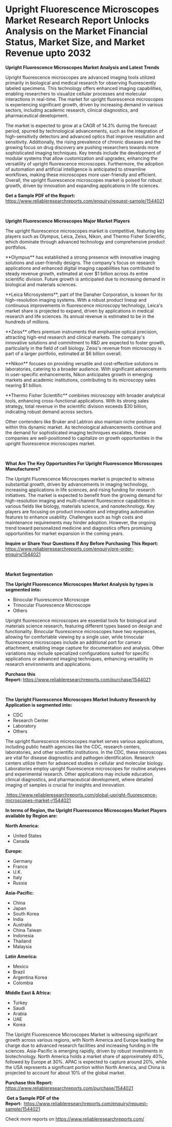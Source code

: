 <p><h1>Upright Fluorescence Microscopes Market Research Report Unlocks Analysis on the Market Financial Status, Market Size, and Market Revenue upto 2032</h1></p><p><strong>Upright Fluorescence Microscopes Market Analysis and Latest Trends</strong></p>
<p><p>Upright fluorescence microscopes are advanced imaging tools utilized primarily in biological and medical research for observing fluorescently labeled specimens. This technology offers enhanced imaging capabilities, enabling researchers to visualize cellular processes and molecular interactions in real-time. The market for upright fluorescence microscopes is experiencing significant growth, driven by increasing demand in various sectors, including academic research, clinical diagnostics, and pharmaceutical development.</p><p>The market is expected to grow at a CAGR of 14.3% during the forecast period, spurred by technological advancements, such as the integration of high-sensitivity detectors and advanced optics that improve resolution and sensitivity. Additionally, the rising prevalence of chronic diseases and the growing focus on drug discovery are pushing researchers towards more sophisticated imaging techniques. Key trends include the development of modular systems that allow customization and upgrades, enhancing the versatility of upright fluorescence microscopes. Furthermore, the adoption of automation and artificial intelligence is anticipated to streamline workflows, making these microscopes more user-friendly and efficient. Overall, the upright fluorescence microscopes market is poised for robust growth, driven by innovation and expanding applications in life sciences.</p></p>
<p><strong>Get a Sample PDF of the Report:&nbsp;</strong> <a href="https://www.reliableresearchreports.com/enquiry/request-sample/1544021?utm_campaign=2245&utm_medium=2&utm_source=Github&utm_content=ia&utm_term=11042025&utm_id=upright-fluorescence-microscopes">https://www.reliableresearchreports.com/enquiry/request-sample/1544021</a></p>
<p>&nbsp;</p>
<p><strong>Upright Fluorescence Microscopes Major Market Players</strong></p>
<p><p>The upright fluorescence microscopes market is competitive, featuring key players such as Olympus, Leica, Zeiss, Nikon, and Thermo Fisher Scientific, which dominate through advanced technology and comprehensive product portfolios.</p><p>**Olympus** has established a strong presence with innovative imaging solutions and user-friendly designs. The company's focus on research applications and enhanced digital imaging capabilities has contributed to steady revenue growth, estimated at over $1 billion across its entire scientific division. Future growth is anticipated due to increasing demand in biological and materials sciences.</p><p>**Leica Microsystems**, part of the Danaher Corporation, is known for its high-resolution imaging systems. With a robust product lineup and continuous improvements in fluorescence microscopy technology, Leica's market share is projected to expand, driven by applications in medical research and life sciences. Its annual revenue is estimated to be in the hundreds of millions.</p><p>**Zeiss** offers premium instruments that emphasize optical precision, attracting high-end research and clinical markets. The company's innovative solutions and commitment to R&D are expected to foster growth, particularly in the field of cell biology. Zeiss's revenue from microscopy is part of a larger portfolio, estimated at $6 billion overall.</p><p>**Nikon** focuses on providing versatile and cost-effective solutions in laboratories, catering to a broader audience. With significant advancements in user-specific enhancements, Nikon anticipates growth in emerging markets and academic institutions, contributing to its microscopy sales nearing $1 billion.</p><p>**Thermo Fisher Scientific** combines microscopy with broader analytical tools, enhancing cross-functional applications. With its strong sales strategy, total revenue in the scientific division exceeds $30 billion, indicating robust demand across sectors.</p><p>Other contenders like Bruker and Labtron also maintain niche positions within this dynamic market. As technological advancements continue and the demand for sophisticated imaging techniques escalates, these companies are well-positioned to capitalize on growth opportunities in the upright fluorescence microscopes market.</p></p>
<p>&nbsp;</p>
<p><strong>What Are The Key Opportunities For Upright Fluorescence Microscopes Manufacturers?</strong></p>
<p><p>The Upright Fluorescence Microscopes market is projected to witness substantial growth, driven by advancements in imaging technology, increasing applications in life sciences, and rising funding for research initiatives. The market is expected to benefit from the growing demand for high-resolution imaging and multi-channel fluorescence capabilities in various fields like biology, materials science, and nanotechnology. Key players are focusing on product innovation and integrating automation features to enhance usability. Challenges such as high costs and maintenance requirements may hinder adoption. However, the ongoing trend toward personalized medicine and diagnostics offers promising opportunities for market expansion in the coming years.</p></p>
<p><strong>Inquire or Share Your Questions If Any Before Purchasing This Report:</strong> <a href="https://www.reliableresearchreports.com/enquiry/pre-order-enquiry/1544021?utm_campaign=2245&utm_medium=2&utm_source=Github&utm_content=ia&utm_term=11042025&utm_id=upright-fluorescence-microscopes">https://www.reliableresearchreports.com/enquiry/pre-order-enquiry/1544021</a></p>
<p>&nbsp;</p>
<p><strong>Market Segmentation</strong></p>
<p><strong>The Upright Fluorescence Microscopes Market Analysis by types is segmented into:</strong></p>
<p><ul><li>Binocular Fluorescence Microscope</li><li>Trinocular Fluorescence Microscope</li><li>Others</li></ul></p>
<p><p>Upright fluorescence microscopes are essential tools for biological and materials science research, featuring different types based on design and functionality. Binocular fluorescence microscopes have two eyepieces, allowing for comfortable viewing by a single user, while trinocular fluorescence microscopes include an additional port for camera attachment, enabling image capture for documentation and analysis. Other variations may include specialized configurations suited for specific applications or advanced imaging techniques, enhancing versatility in research environments and applications.</p></p>
<p><strong>Purchase this Report:&nbsp;</strong><a href="https://www.reliableresearchreports.com/purchase/1544021?utm_campaign=2245&utm_medium=2&utm_source=Github&utm_content=ia&utm_term=11042025&utm_id=upright-fluorescence-microscopes">https://www.reliableresearchreports.com/purchase/1544021</a></p>
<p>&nbsp;</p>
<p><strong>The Upright Fluorescence Microscopes Market Industry Research by Application is segmented into:</strong></p>
<p><ul><li>CDC</li><li>Research Center</li><li>Laboratory</li><li>Others</li></ul></p>
<p><p>The upright fluorescence microscopes market serves various applications, including public health agencies like the CDC, research centers, laboratories, and other scientific institutions. In the CDC, these microscopes are vital for disease diagnostics and pathogen identification. Research centers utilize them for advanced studies in cellular and molecular biology. Laboratories employ upright fluorescence microscopes for routine analyses and experimental research. Other applications may include education, clinical diagnostics, and pharmaceutical development, where detailed imaging of samples is crucial for insights and innovation.</p></p>
<p><a href="https://www.reliableresearchreports.com/global-upright-fluorescence-microscopes-market-r1544021?utm_campaign=2245&utm_medium=2&utm_source=Github&utm_content=ia&utm_term=11042025&utm_id=upright-fluorescence-microscopes">&nbsp;https://www.reliableresearchreports.com/global-upright-fluorescence-microscopes-market-r1544021</a></p>
<p><strong>In terms of Region, the Upright Fluorescence Microscopes Market Players available by Region are:</strong></p>
<p>
    <p> <strong> North America: </strong>
        <ul>
            <li>United States</li>
            <li>Canada</li>
        </ul>
        </p> 
    <p> <strong> Europe: </strong>
        <ul>
            <li>Germany</li>
            <li>France</li>
            <li>U.K.</li>
            <li>Italy</li>
            <li>Russia</li>
        </ul>
        </p> 
    <p> <strong> Asia-Pacific: </strong>
        <ul>
            <li>China</li>
            <li>Japan</li>
            <li>South Korea</li>
            <li>India</li>
            <li>Australia</li>
            <li>China Taiwan</li>
            <li>Indonesia</li>
            <li>Thailand</li>
            <li>Malaysia</li>
        </ul>
        </p> 
    <p> <strong> Latin America: </strong>
        <ul>
            <li>Mexico</li>
            <li>Brazil</li>
            <li>Argentina Korea</li>
            <li>Colombia</li>
        </ul>
        </p> 
    <p> <strong> Middle East & Africa: </strong>
        <ul>
            <li>Turkey</li>
            <li>Saudi</li>
            <li>Arabia</li>
            <li>UAE</li>
            <li>Korea</li>
        </ul>
    </p>
    </p>
<p><p>The Upright Fluorescence Microscopes Market is witnessing significant growth across various regions, with North America and Europe leading the charge due to advanced research facilities and increasing funding in life sciences. Asia-Pacific is emerging rapidly, driven by robust investments in biotechnology. North America holds a market share of approximately 40%, followed by Europe at 30%. APAC is expected to capture around 20%, while the USA represents a significant portion within North America, and China is projected to account for about 10% of the global market.</p></p>
<p><strong>Purchase this Report: </strong><a href="https://www.reliableresearchreports.com/purchase/1544021?utm_campaign=2245&utm_medium=2&utm_source=Github&utm_content=ia&utm_term=11042025&utm_id=upright-fluorescence-microscopes">https://www.reliableresearchreports.com/purchase/1544021</a></p>
<p>&nbsp;<strong>Get a Sample PDF of the Report:&nbsp;&nbsp;</strong><a href="https://www.reliableresearchreports.com/enquiry/request-sample/1544021?utm_campaign=2245&utm_medium=2&utm_source=Github&utm_content=ia&utm_term=11042025&utm_id=upright-fluorescence-microscopes">https://www.reliableresearchreports.com/enquiry/request-sample/1544021</a></p>
<p><strong></strong></p>
<p>Check more reports on <a href="https://www.reliableresearchreports.com/?utm_campaign=2245&utm_medium=2&utm_source=Github&utm_content=ia&utm_term=11042025&utm_id=upright-fluorescence-microscopes">https://www.reliableresearchreports.com/</a></p>
